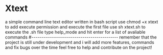 # Xtext
a simple command line text editor written in bash script
use chmod +x xtext to add execute permission and execute the first file
use sh xtext.sh to execute the .sh file
type help_mode and hit enter for a list of avaliable commands
#--------------------------------------------
remember that the project is still under development and i will add more features, commands and fix bugs over the time
feel free to help and contribute on the project!
